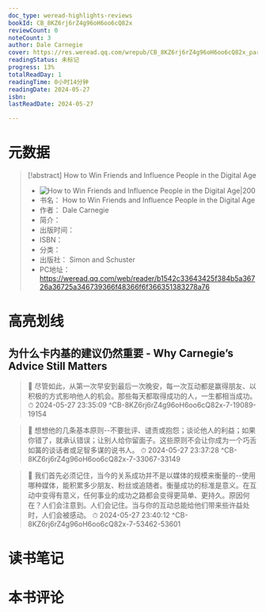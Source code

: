 ```yaml
---
doc_type: weread-highlights-reviews
bookId: CB_8KZ6rj6rZ4g96oH6oo6cQ82x
reviewCount: 0
noteCount: 3
author: Dale Carnegie
cover: https://res.weread.qq.com/wrepub/CB_8KZ6rj6rZ4g96oH6oo6cQ82x_parsecover
readingStatus: 未标记
progress: 13%
totalReadDay: 1
readingTime: 0小时14分钟
readingDate: 2024-05-27
isbn: 
lastReadDate: 2024-05-27

---
```

# 元数据
> [!abstract] How to Win Friends and Influence People in the Digital Age
> - ![ How to Win Friends and Influence People in the Digital Age|200](https://res.weread.qq.com/wrepub/CB_8KZ6rj6rZ4g96oH6oo6cQ82x_parsecover)
> - 书名： How to Win Friends and Influence People in the Digital Age
> - 作者： Dale Carnegie
> - 简介： 
> - 出版时间： 
> - ISBN： 
> - 分类： 
> - 出版社： Simon and Schuster
> - PC地址：https://weread.qq.com/web/reader/b1542c33643425f384b5a36726a36725a346739366f48366f6f366351383278a76

# 高亮划线

## 为什么卡内基的建议仍然重要 - Why Carnegie’s Advice Still Matters

> 📌 尽管如此，从第一次早安到最后一次晚安，每一次互动都是赢得朋友、以积极的方式影响他人的机会。那些每天都取得成功的人，一生都相当成功。 
> ⏱ 2024-05-27 23:35:09 ^CB-8KZ6rj6rZ4g96oH6oo6cQ82x-7-19089-19154

> 📌 想想他的几条基本原则--不要批评、谴责或抱怨；谈论他人的利益；如果你错了，就承认错误；让别人给你留面子。这些原则不会让你成为一个巧舌如簧的谈话者或足智多谋的说书人。 
> ⏱ 2024-05-27 23:37:28 ^CB-8KZ6rj6rZ4g96oH6oo6cQ82x-7-33067-33149

> 📌 我们首先必须记住，当今的关系成功并不是以媒体的规模来衡量的--使用哪种媒体，能积累多少朋友、粉丝或追随者。衡量成功的标准是意义。在互动中变得有意义，任何事业的成功之路都会变得更简单、更持久。原因何在？人们会注意到。人们会记住。当与你的互动总能给他们带来些许益处时，人们会被感动。 
> ⏱ 2024-05-27 23:40:12 ^CB-8KZ6rj6rZ4g96oH6oo6cQ82x-7-53462-53601

# 读书笔记

# 本书评论

